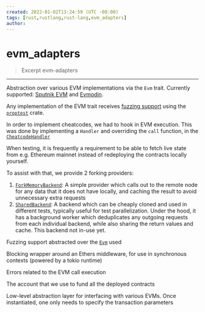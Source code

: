 ```yaml
---
created: 2022-01-02T13:24:59 (UTC -08:00)
tags: [rust,rustlang,rust-lang,evm_adapters]
author: 
---
```


# evm_adapters

>  Excerpt
> evm-adapters

---

Abstraction over various EVM implementations via the `Evm` trait. Currently supported: [Sputnik EVM](https://github.com/rust-blockchain/evm/) and [Evmodin](https://github.com/vorot93/evmodin).

Any implementation of the EVM trait receives [fuzzing support](file:///Users/sbacha/foundry/rustdocs/evm_adapters/src/fuzz.rs) using the [`proptest`](https://docs.rs/proptest) crate.

In order to implement cheatcodes, we had to hook in EVM execution. This was done by implementing a `Handler` and overriding the `call` function, in the [`CheatcodeHandler`](file:///Users/sbacha/foundry/rustdocs/evm_adapters/sputnik/cheatcodes/cheatcode_handler/struct.CheatcodeHandler.html)

When testing, it is frequently a requirement to be able to fetch live state from e.g. Ethereum mainnet instead of redeploying the contracts locally yourself.

To assist with that, we provide 2 forking providers:

1.  [`ForkMemoryBackend`](file:///Users/sbacha/foundry/rustdocs/evm_adapters/sputnik/rpc/struct.ForkMemoryBackend.html): A simple provider which calls out to the remote node for any data that it does not have locally, and caching the result to avoid unnecessary extra requests
2.  [`SharedBackend`](file:///Users/sbacha/foundry/rustdocs/evm_adapters/sputnik/cache/struct.SharedBackend.html): A backend which can be cheaply cloned and used in different tests, typically useful for test parallelization. Under the hood, it has a background worker which deduplicates any outgoing requests from each individual backend, while also sharing the return values and cache. This backend not in-use yet.

Fuzzing support abstracted over the [`Evm`](file:///Users/sbacha/foundry/rustdocs/evm_adapters/trait.Evm.html) used

Blocking wrapper around an Ethers middleware, for use in synchronous contexts (powered by a tokio runtime)

Errors related to the EVM call execution

The account that we use to fund all the deployed contracts

Low-level abstraction layer for interfacing with various EVMs. Once instantiated, one only needs to specify the transaction parameters

